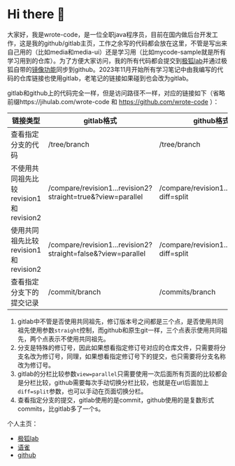 # Hi there 👋

<!--
**wrote-code/wrote-code** is a ✨ _special_ ✨ repository because its `README.md` (this file) appears on your GitHub profile.

Here are some ideas to get you started:

- 🔭 I’m currently working on ...
- 🌱 I’m currently learning ...
- 👯 I’m looking to collaborate on ...
- 🤔 I’m looking for help with ...
- 💬 Ask me about ...
- 📫 How to reach me: ...
- 😄 Pronouns: ...
- ⚡ Fun fact: ...
-->

大家好，我是wrote-code，是一位全职java程序员，目前在国内做后台开发工作，这是我的github/gitlab主页，工作之余写的代码都会放在这里，不管是写出来自己用的（比如media和media-ui）还是学习用（比如mycode-sample就是所有学习用到的仓库）。为了方便大家访问，我的所有代码都会提交到[极狐lab](https://jihulab.com)并通过极狐自带的[镜像功能](https://docs.gitlab.cn/jh/user/project/repository/mirror/)同步到github。2023年11月开始所有学习笔记中由我编写的代码的仓库链接也使用gitlab，老笔记的链接如果碰到也会改为gitlab。

gitlab和github上的代码完全一样，但是访问路径不一样，对应的链接如下（省略前缀https://jihulab.com/wrote-code 和 https://github.com/wrote-code ）：

| 链接类型                               | gitlab格式                                                   | github格式                                |
| -------------------------------------- | ------------------------------------------------------------ | ----------------------------------------- |
| 查看指定分支的代码                     | /tree/branch                                                 | /tree/branch                              |
| 不使用共同祖先比较revision1和revision2 | /compare/revision1...revision2?straight=true&?view=parallel  | /compare/revision1..revision2?diff=split  |
| 使用共同祖先比较revision1和revision2   | /compare/revision1...revision2?straight=false&?view=parallel | /compare/revision1...revision2?diff=split |
| 查看指定分支下的提交记录               | /commit/branch                                               | /commits/branch                           |

1. gitlab中不管是否使用共同祖先，修订版本号之间都是三个点，是否使用共同祖先使用参数`straight`控制，而github和原生git一样，三个点表示使用共同祖先，两个点表示不使用共同祖先。
2. 分支是特殊的修订号，因此如果想看指定修订号对应的仓库文件，只需要将分支名改为修订号，同理，如果想看指定修订号下的提交，也只需要将分支名称改为修订号。
3. gitlab的分栏比较参数`view=parallel`只需要使用一次后面所有页面的比较都会是分栏比较，github需要每次手动切换分栏比较，也就是在url后面加上`diff=split`参数，也可以手动在页面切换分栏。
4. 查看指定分支的提交，gitlab使用的是commit，github使用的是复数形式commits，比gitlab多了一个s。

个人主页：

- [极狐lab](https://jihulab.com/zhuge-cunfu)
- [语雀](https://www.yuque.com/nopointexception)
- [github](https://github.com/wrote-code)

<!-- - flowus公开分享目录页 -->
<!-- - 阿里云社区或其他可以写技术文章的网站 -->
